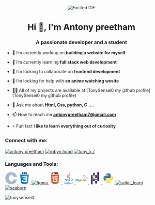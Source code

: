  <div align="center">
  <img src="https://media3.giphy.com/media/v1.Y2lkPTc5MGI3NjExZGFnb2RocnduYnI1NHg3ZWRtZG9ndmRkOWU2cG15aDNuOWJ1Y2EyNCZlcD12MV9pbnRlcm5hbF9naWZfYnlfaWQmY3Q9Zw/SWoSkN6DxTszqIKEqv/giphy.gif" alt="Excited GIF" width="300">
</div>


<h1 align="center">Hi 👋, I'm Antony preetham</h1>
<h3 align="center">A passionate developer and a student</h3>

- 🔭 I’m currently working on **building a website for myself**

- 🌱 I’m currently learning **full stack web development**

- 👯 I’m looking to collaborate on **frontend development**

- 🤝 I’m looking for help with **an anime watching wesite**

- 👨‍💻 All of my projects are available at [TonySensei0 my github profile](TonySensei0 my github profile)

- 💬 Ask me about **Html, Css, python, C ....**

- 📫 How to reach me **antonypreetham7@gmail.com**

- ⚡ Fun fact **I like to learn everything out of curiosity**

<h3 align="left">Connect with me:</h3>
<p align="left">
<a href="https://linkedin.com/in/antony preetham" target="blank"><img align="center" src="https://raw.githubusercontent.com/rahuldkjain/github-profile-readme-generator/master/src/images/icons/Social/linked-in-alt.svg" alt="antony preetham" height="30" width="40" /></a>
<a href="https://fb.com/robyn hood" target="blank"><img align="center" src="https://raw.githubusercontent.com/rahuldkjain/github-profile-readme-generator/master/src/images/icons/Social/facebook.svg" alt="robyn hood" height="30" width="40" /></a>
<a href="https://instagram.com/tony_x.7" target="blank"><img align="center" src="https://raw.githubusercontent.com/rahuldkjain/github-profile-readme-generator/master/src/images/icons/Social/instagram.svg" alt="tony_x.7" height="30" width="40" /></a>
</p>

<h3 align="left">Languages and Tools:</h3>
<p align="left"> <a href="https://www.cprogramming.com/" target="_blank" rel="noreferrer"> <img src="https://raw.githubusercontent.com/devicons/devicon/master/icons/c/c-original.svg" alt="c" width="40" height="40"/> </a> <a href="https://www.w3schools.com/css/" target="_blank" rel="noreferrer"> <img src="https://raw.githubusercontent.com/devicons/devicon/master/icons/css3/css3-original-wordmark.svg" alt="css3" width="40" height="40"/> </a> <a href="https://www.figma.com/" target="_blank" rel="noreferrer"> <img src="https://www.vectorlogo.zone/logos/figma/figma-icon.svg" alt="figma" width="40" height="40"/> </a> <a href="https://www.w3.org/html/" target="_blank" rel="noreferrer"> <img src="https://raw.githubusercontent.com/devicons/devicon/master/icons/html5/html5-original-wordmark.svg" alt="html5" width="40" height="40"/> </a> <a href="https://www.java.com" target="_blank" rel="noreferrer"> <img src="https://raw.githubusercontent.com/devicons/devicon/master/icons/java/java-original.svg" alt="java" width="40" height="40"/> </a> <a href="https://www.mysql.com/" target="_blank" rel="noreferrer"> <img src="https://raw.githubusercontent.com/devicons/devicon/master/icons/mysql/mysql-original-wordmark.svg" alt="mysql" width="40" height="40"/> </a> <a href="https://pandas.pydata.org/" target="_blank" rel="noreferrer"> <img src="https://raw.githubusercontent.com/devicons/devicon/2ae2a900d2f041da66e950e4d48052658d850630/icons/pandas/pandas-original.svg" alt="pandas" width="40" height="40"/> </a> <a href="https://www.python.org" target="_blank" rel="noreferrer"> <img src="https://raw.githubusercontent.com/devicons/devicon/master/icons/python/python-original.svg" alt="python" width="40" height="40"/> </a> <a href="https://scikit-learn.org/" target="_blank" rel="noreferrer"> <img src="https://upload.wikimedia.org/wikipedia/commons/0/05/Scikit_learn_logo_small.svg" alt="scikit_learn" width="40" height="40"/> </a> <a href="https://seaborn.pydata.org/" target="_blank" rel="noreferrer"> <img src="https://seaborn.pydata.org/_images/logo-mark-lightbg.svg" alt="seaborn" width="40" height="40"/> </a> </p>

<p><img align="center" src="https://github-readme-stats.vercel.app/api/top-langs?username=tonysensei0&show_icons=true&locale=en&layout=compact" alt="tonysensei0" /></p>
